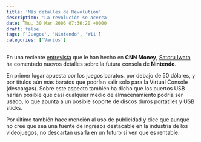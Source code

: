 ```yaml
---
title: 'Más detalles de Revolution'
description: 'La revolución se acerca'
date: Thu, 30 Mar 2006 07:36:20 +0000
draft: false
tags: ['Juegos', 'Nintendo', 'Wii']
categories: ['Varios']
---
```


En una reciente [entrevista](http://money.cnn.com/2006/03/29/commentary/game_over/column_gaming/) que le han hecho en **CNN Money**, [Satoru Iwata](/satoru-iwata/) ha comentado nuevos detalles sobre la futura consola de **Nintendo**.

En primer lugar apuesta por los juegos baratos, por debajo de 50 dólares, y por títulos aún más baratos que podrían salir solo para la Virtual Console (descargas). Sobre este aspecto también ha dicho que los puertos USB harían posible que casi cualquier medio de almacenamiento podría ser usado, lo que apunta a un posible soporte de discos duros portátiles y USB sticks.

Por último también hace mención al uso de publicidad y dice que aunque no cree que sea una fuente de ingresos destacable en la industria de los videojuegos, no descartan usarla en un futuro si ven que es rentable.